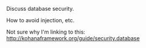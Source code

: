 Discuss database security.

How to avoid injection, etc.

Not sure why I'm linking to this: <http://kohanaframework.org/guide/security.database>